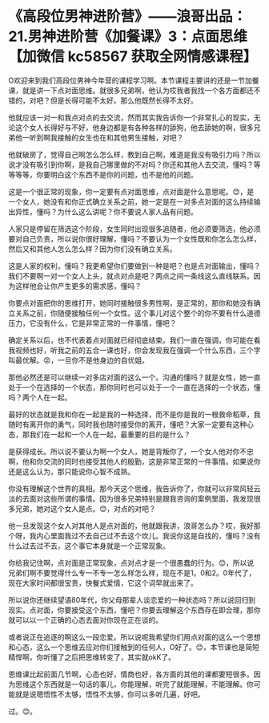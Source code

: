 # 《高段位男神进阶营》——浪哥出品：21.男神进阶营《加餐课》3：点面思维【加微信 kc58567 获取全网情感课程】

O欢迎来到我们高段位男神今年营的课程学习啊。本节课程主要讲的还是一节加餐课，就是讲一下点对面思维。就很多兄弟啊，他认为哎我者我找一个各方面都还不错的，对吧？但是长得可能不太好。那么他既然长得不太好。

他就应该一对一和我点对点的去交流，然而其实我告诉你一个非常扎心的现实，无论这个女人长得好与不好，他身边都是有各种各样的舔狗，他去舔她的啊，很多兄弟他一听到啊我接触的女生也在和其他男生接触，对吧？

他就破房了，觉得自己啊怎么怎么样，教到自己啊，难道是我没有吸引力吗？所以说才没有吸引到你啊，是我自己哪里做的不对吗？你还和其他人去交流，懂吗？等等等等，你要明白这个东西不是你的问题，也不是他的问题。

这是一个很正常的现象，你一定要有点对面思维，点对面是什么意思呢。😊，是一个女人，她没有和你正式确立关系之前，她一定是在一对多点对面的这么持续输出异性，懂吗？为什么这么讲呢？你不要说人家人品有问题。

人家只是停留在筛选这个阶段，女生同时出现很多追随者，他必须要筛选，他必须要对自己负责，所以说你很好理解，懂吗？不要认为一个女性既和你怎么怎么样，然后又和其他人怎么怎么样？因为你们没有确立关系。

这是人家的权利，懂吗？我更希望你们要做到一种是吧？也是点对面输出，懂吗？我们不要啊一对一个女人上头，就点对点是吧？两点之间一条线这么直线联系。因为这样他会让你产生更多的需求感，懂吗？

你要点对面把你的思维打开，她同时接触很多男性啊，是正常的，那你和她没有确立关系之前，你随便接触任何一个女性。这个事儿对这个整个的你不要有什么道德压力，它没有什么，它是非常正常的一件事情，懂吧？

确定关系以后，也不代表着点对面就已经彻底结束。我们一直在强调，你可能在看我视频也好，听我之前的五合一课也好，你会发现我在强调一个什么东西，三个字叫最优解。😡，一旦你不是他身边的自优姐。

那他必然还是可以继续一对多店对面的这么一个。沟通的懂吗？就是女性，她一直处于一个在选择的一个状态，那你同时也可以处于一个一直在选择的一个状态，懂吗？两个人在一起。

最好的状态就是我和你在一起是我的一种选择，而不是你是我的一根救命稻草，我随时有离开你的勇气，同时我也随时接受你的离开，懂吧？大家一定要有这种心态，那我们在一起和一个人在一起，最重要的目的是什么？

是获得成长。所以说不要认为啊一个女人，她是背叛你了，一个女人他对你不忠啊，他和你交流的同时也接受其他人的殷勤，这是非常正常的一件事情。如果说你还是这么认为，那只能说你心智不成熟。

你没有理解这个世界的真相。那今天这个思维，我告诉你了，你就可以非常风轻云淡的去面对这些所谓的事情。因为很多兄弟特别是跟我咨询的案例里面，我发现很多兄弟，她对这个女人是点。😊，对点的对吧？

他一旦发现这个女人对其他人是点对面的，他就跟我讲，浪哥怎么办？哎，我好那个呀，我内心里面我过不去自己过不去这个坎儿。我说你这是自找的，懂吗？没有什么过去过不去，这个事它本身就是一个正常现象。

你给我记住啊，点对面是正常现象，点对点才是一个很愚蠢的行为。😊，所以说兄弟们啊不要觉得什么专一不专一怎么样怎么样，现在不是1。0和2。0年代了，现在大家时间都很宝贵，快餐式爱情，它这个词早就出来了。

所以说你还继续望语80年代，你父母那辈人谈恋爱的一种状态吗？所以说回归到现实。点对面，你要接受这个东西，懂吧？你要去理解这个东西存在即合理，那你就可以以一个正确的心态去面对你现在正在谈的。

或者说正在追逐的啊这么一段恋爱。所以说呢我希望你们用点对面的这么一个思想和心态，这么一个思维去应对你们接触到的任何人，O好了。😊，本节课也是简短精悍啊，你听懂了之后把思维转变了，其实就okK了。

思维课比起前面几节啊，心态也好，情商也好，各方面的其他的课都要短很多。因为思维这个东西就是一句话的事儿，你能理解，听完了就能理解，不能理解。你可能就是说嗯悟性不太够，悟性不太够，你可以多听几遍，好吧。

过。😊。